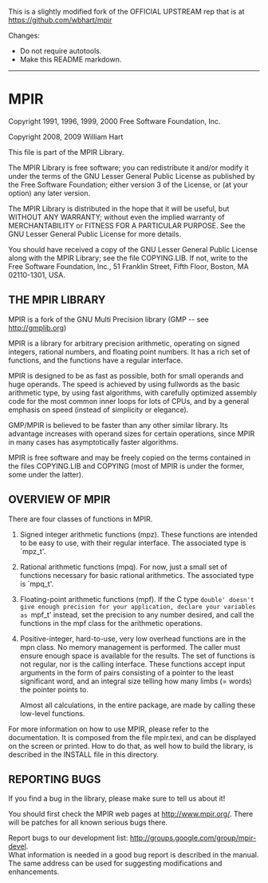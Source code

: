This is a slightly modified fork of the OFFICIAL UPSTREAM rep
that is at https://github.com/wbhart/mpir

Changes:

- Do not require autotools.
- Make this README markdown.

---

# MPIR

Copyright 1991, 1996, 1999, 2000 Free Software Foundation, Inc.

Copyright 2008, 2009 William Hart

This file is part of the MPIR Library.

The MPIR Library is free software; you can redistribute it and/or modify
it under the terms of the GNU Lesser General Public License as published by
the Free Software Foundation; either version 3 of the License, or (at your
option) any later version.

The MPIR Library is distributed in the hope that it will be useful, but
WITHOUT ANY WARRANTY; without even the implied warranty of MERCHANTABILITY
or FITNESS FOR A PARTICULAR PURPOSE. See the GNU Lesser General Public
License for more details.

You should have received a copy of the GNU Lesser General Public License
along with the MPIR Library; see the file COPYING.LIB. If not, write to
the Free Software Foundation, Inc., 51 Franklin Street, Fifth Floor, Boston, MA
02110-1301, USA.

## THE MPIR LIBRARY

MPIR is a fork of the GNU Multi Precision library (GMP -- see http://gmplib.org)

MPIR is a library for arbitrary precision arithmetic, operating on signed
integers, rational numbers, and floating point numbers. It has a rich set of
functions, and the functions have a regular interface.

MPIR is designed to be as fast as possible, both for small operands and huge
operands. The speed is achieved by using fullwords as the basic arithmetic
type, by using fast algorithms, with carefully optimized assembly code for the
most common inner loops for lots of CPUs, and by a general emphasis on speed
(instead of simplicity or elegance).

GMP/MPIR is believed to be faster than any other similar library. Its advantage
increases with operand sizes for certain operations, since MPIR in many
cases has asymptotically faster algorithms.

MPIR is free software and may be freely copied on the terms contained in the
files COPYING.LIB and COPYING (most of MPIR is under the former, some under
the latter).

## OVERVIEW OF MPIR

There are four classes of functions in MPIR.

1.  Signed integer arithmetic functions (mpz). These functions are intended
    to be easy to use, with their regular interface. The associated type is
    `mpz_t'.

2.  Rational arithmetic functions (mpq). For now, just a small set of
    functions necessary for basic rational arithmetics. The associated type
    is `mpq_t'.

3.  Floating-point arithmetic functions (mpf). If the C type `double' doesn't give enough precision for your application, declare your variables as `mpf_t' instead, set the precision to any number desired,
    and call the functions in the mpf class for the arithmetic operations.

4.  Positive-integer, hard-to-use, very low overhead functions are in the
    mpn class. No memory management is performed. The caller must ensure
    enough space is available for the results. The set of functions is not
    regular, nor is the calling interface. These functions accept input
    arguments in the form of pairs consisting of a pointer to the least
    significant word, and an integral size telling how many limbs (= words)
    the pointer points to.

    Almost all calculations, in the entire package, are made by calling these
    low-level functions.

For more information on how to use MPIR, please refer to the documentation.
It is composed from the file mpir.texi, and can be displayed on the screen or
printed. How to do that, as well how to build the library, is described in
the INSTALL file in this directory.

## REPORTING BUGS

If you find a bug in the library, please make sure to tell us about it!

You should first check the MPIR web pages at http://www.mpir.org/. There will
be patches for all known serious bugs there.

Report bugs to our development list: http://groups.google.com/group/mpir-devel.  
What information is needed in a good bug report is described in the manual.  
The same address can be used for suggesting modifications and enhancements.
